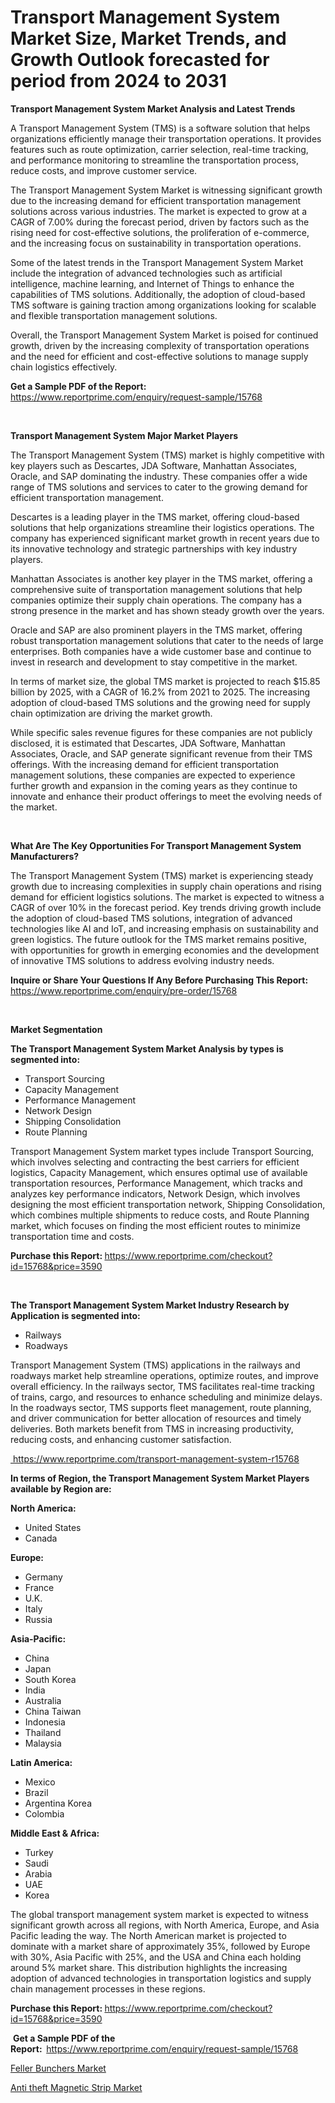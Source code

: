 <p><h1>Transport Management System Market Size, Market Trends, and Growth Outlook forecasted for period from 2024 to 2031</h1></p><p><strong>Transport Management System Market Analysis and Latest Trends</strong></p>
<p><p>A Transport Management System (TMS) is a software solution that helps organizations efficiently manage their transportation operations. It provides features such as route optimization, carrier selection, real-time tracking, and performance monitoring to streamline the transportation process, reduce costs, and improve customer service.</p><p>The Transport Management System Market is witnessing significant growth due to the increasing demand for efficient transportation management solutions across various industries. The market is expected to grow at a CAGR of 7.00% during the forecast period, driven by factors such as the rising need for cost-effective solutions, the proliferation of e-commerce, and the increasing focus on sustainability in transportation operations.</p><p>Some of the latest trends in the Transport Management System Market include the integration of advanced technologies such as artificial intelligence, machine learning, and Internet of Things to enhance the capabilities of TMS solutions. Additionally, the adoption of cloud-based TMS software is gaining traction among organizations looking for scalable and flexible transportation management solutions.</p><p>Overall, the Transport Management System Market is poised for continued growth, driven by the increasing complexity of transportation operations and the need for efficient and cost-effective solutions to manage supply chain logistics effectively.</p></p>
<p><strong>Get a Sample PDF of the Report:&nbsp;</strong> <a href="https://www.reportprime.com/enquiry/request-sample/15768">https://www.reportprime.com/enquiry/request-sample/15768</a></p>
<p>&nbsp;</p>
<p><strong>Transport Management System Major Market Players</strong></p>
<p><p>The Transport Management System (TMS) market is highly competitive with key players such as Descartes, JDA Software, Manhattan Associates, Oracle, and SAP dominating the industry. These companies offer a wide range of TMS solutions and services to cater to the growing demand for efficient transportation management.</p><p>Descartes is a leading player in the TMS market, offering cloud-based solutions that help organizations streamline their logistics operations. The company has experienced significant market growth in recent years due to its innovative technology and strategic partnerships with key industry players.</p><p>Manhattan Associates is another key player in the TMS market, offering a comprehensive suite of transportation management solutions that help companies optimize their supply chain operations. The company has a strong presence in the market and has shown steady growth over the years.</p><p>Oracle and SAP are also prominent players in the TMS market, offering robust transportation management solutions that cater to the needs of large enterprises. Both companies have a wide customer base and continue to invest in research and development to stay competitive in the market.</p><p>In terms of market size, the global TMS market is projected to reach $15.85 billion by 2025, with a CAGR of 16.2% from 2021 to 2025. The increasing adoption of cloud-based TMS solutions and the growing need for supply chain optimization are driving the market growth.</p><p>While specific sales revenue figures for these companies are not publicly disclosed, it is estimated that Descartes, JDA Software, Manhattan Associates, Oracle, and SAP generate significant revenue from their TMS offerings. With the increasing demand for efficient transportation management solutions, these companies are expected to experience further growth and expansion in the coming years as they continue to innovate and enhance their product offerings to meet the evolving needs of the market.</p></p>
<p>&nbsp;</p>
<p><strong>What Are The Key Opportunities For Transport Management System Manufacturers?</strong></p>
<p><p>The Transport Management System (TMS) market is experiencing steady growth due to increasing complexities in supply chain operations and rising demand for efficient logistics solutions. The market is expected to witness a CAGR of over 10% in the forecast period. Key trends driving growth include the adoption of cloud-based TMS solutions, integration of advanced technologies like AI and IoT, and increasing emphasis on sustainability and green logistics. The future outlook for the TMS market remains positive, with opportunities for growth in emerging economies and the development of innovative TMS solutions to address evolving industry needs.</p></p>
<p><strong>Inquire or Share Your Questions If Any Before Purchasing This Report:</strong> <a href="https://www.reportprime.com/enquiry/pre-order/15768">https://www.reportprime.com/enquiry/pre-order/15768</a></p>
<p>&nbsp;</p>
<p><strong>Market Segmentation</strong></p>
<p><strong>The Transport Management System Market Analysis by types is segmented into:</strong></p>
<p><ul><li>Transport Sourcing</li><li>Capacity Management</li><li>Performance Management</li><li>Network Design</li><li>Shipping Consolidation</li><li>Route Planning</li></ul></p>
<p><p>Transport Management System market types include Transport Sourcing, which involves selecting and contracting the best carriers for efficient logistics, Capacity Management, which ensures optimal use of available transportation resources, Performance Management, which tracks and analyzes key performance indicators, Network Design, which involves designing the most efficient transportation network, Shipping Consolidation, which combines multiple shipments to reduce costs, and Route Planning market, which focuses on finding the most efficient routes to minimize transportation time and costs.</p></p>
<p><strong>Purchase this Report:&nbsp;</strong><a href="https://www.reportprime.com/checkout?id=15768&price=3590">https://www.reportprime.com/checkout?id=15768&price=3590</a></p>
<p>&nbsp;</p>
<p><strong>The Transport Management System Market Industry Research by Application is segmented into:</strong></p>
<p><ul><li>Railways</li><li>Roadways</li></ul></p>
<p><p>Transport Management System (TMS) applications in the railways and roadways market help streamline operations, optimize routes, and improve overall efficiency. In the railways sector, TMS facilitates real-time tracking of trains, cargo, and resources to enhance scheduling and minimize delays. In the roadways sector, TMS supports fleet management, route planning, and driver communication for better allocation of resources and timely deliveries. Both markets benefit from TMS in increasing productivity, reducing costs, and enhancing customer satisfaction.</p></p>
<p><a href="https://www.reportprime.com/transport-management-system-r15768">&nbsp;https://www.reportprime.com/transport-management-system-r15768</a></p>
<p><strong>In terms of Region, the Transport Management System Market Players available by Region are:</strong></p>
<p>
    <p> <strong> North America: </strong>
        <ul>
            <li>United States</li>
            <li>Canada</li>
        </ul>
        </p> 
    <p> <strong> Europe: </strong>
        <ul>
            <li>Germany</li>
            <li>France</li>
            <li>U.K.</li>
            <li>Italy</li>
            <li>Russia</li>
        </ul>
        </p> 
    <p> <strong> Asia-Pacific: </strong>
        <ul>
            <li>China</li>
            <li>Japan</li>
            <li>South Korea</li>
            <li>India</li>
            <li>Australia</li>
            <li>China Taiwan</li>
            <li>Indonesia</li>
            <li>Thailand</li>
            <li>Malaysia</li>
        </ul>
        </p> 
    <p> <strong> Latin America: </strong>
        <ul>
            <li>Mexico</li>
            <li>Brazil</li>
            <li>Argentina Korea</li>
            <li>Colombia</li>
        </ul>
        </p> 
    <p> <strong> Middle East & Africa: </strong>
        <ul>
            <li>Turkey</li>
            <li>Saudi</li>
            <li>Arabia</li>
            <li>UAE</li>
            <li>Korea</li>
        </ul>
    </p>
    </p>
<p><p>The global transport management system market is expected to witness significant growth across all regions, with North America, Europe, and Asia Pacific leading the way. The North American market is projected to dominate with a market share of approximately 35%, followed by Europe with 30%, Asia Pacific with 25%, and the USA and China each holding around 5% market share. This distribution highlights the increasing adoption of advanced technologies in transportation logistics and supply chain management processes in these regions.</p></p>
<p><strong>Purchase this Report: </strong><a href="https://www.reportprime.com/checkout?id=15768&price=3590">https://www.reportprime.com/checkout?id=15768&price=3590</a></p>
<p>&nbsp;<strong>Get a Sample PDF of the Report:&nbsp;&nbsp;</strong><a href="https://www.reportprime.com/enquiry/request-sample/15768">https://www.reportprime.com/enquiry/request-sample/15768</a></p>
<p><strong></strong></p>
<p><p><a href="https://view.publitas.com/reportprime-1/feller-bunchers-market-outlook-industry-overview-and-forecast-2024-to-2031/">Feller Bunchers Market</a></p><p><a href="https://sudsy-motorcycle-bbc.notion.site/Anti-theft-Magnetic-Strip-Market-Size-CAGR-Trends-2024-2030-53e867f589a745db93066e259136b4dd">Anti theft Magnetic Strip Market</a></p></p>